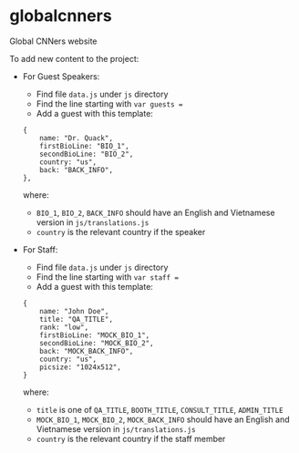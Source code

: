 globalcnners
============

Global CNNers website

To add new content to the project:

* For Guest Speakers:
    * Find file ```data.js``` under ```js``` directory
    * Find the line starting with ```var guests =```
    * Add a guest with this template:
    ```
    {
        name: "Dr. Quack",
        firstBioLine: "BIO_1",
        secondBioLine: "BIO_2",
        country: "us",
        back: "BACK_INFO",
    },
    ```
    where:
    * ```BIO_1```, ```BIO_2```, ```BACK_INFO``` should have an English and Vietnamese version in ```js/translations.js```
    * ```country``` is the relevant country if the speaker

* For Staff:
    * Find file ```data.js``` under ```js``` directory
    * Find the line starting with ```var staff =```
    * Add a guest with this template:
    ```
    {
        name: "John Doe",
        title: "QA_TITLE",
        rank: "low",
        firstBioLine: "MOCK_BIO_1",
        secondBioLine: "MOCK_BIO_2",
        back: "MOCK_BACK_INFO",
        country: "us",
        picsize: "1024x512",
    }
    ```
    where:
    * ```title``` is one of ```QA_TITLE```, ```BOOTH_TITLE```, ```CONSULT_TITLE```, ```ADMIN_TITLE```
    * ```MOCK_BIO_1```, ```MOCK_BIO_2```, ```MOCK_BACK_INFO``` should have an English and Vietnamese version in ```js/translations.js```
    * ```country``` is the relevant country if the staff member
